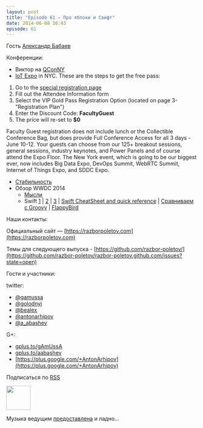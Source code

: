 ```yaml
---
layout: post
title: "Episode 61 — Про яблоки и Свифт"
date: 2014-06-08 16:43
episode: 61
---
```


Гость [Александр Бабаев](http://devpocket.com)

Конференции:

* Виктор на [QConNY](https://qconnewyork.com/presentation/nashorn-native-javascript-support-java-8)
* [IoT Expo](http://www.thingsexpo.com/) in NYC. These are the steps to get the free pass:

1. Go to the [special registration page](https://www.blueskyz.com/v3/Login.aspx?ClientID=19&EventID=88)
2. Fill out the Attendee Information form
3. Select the VIP Gold Pass Registration Option (located on page 3- "Registration Plan")
4. Enter the Discount Code: __FacultyGuest__
5. The price will re-set to __$0__

Faculty Guest registration does not include lunch or the Collectible Conference Bag, but does provide Full Conference Access for all 3 days - June 10-12. Your guests can choose from our 125+ breakout sessions, general sessions, industry keynotes, and Power Panels and of course attend the Expo Floor. The New York event, which is going to be our biggest ever, now includes Big Data Expo, DevOps Summit, WebRTC Summit, Internet of Things Expo, and SDDC Expo.

* [Стабильность](http://blog.golodnyj.ru/2014/05/blog-post_2339.html)
* Обзор WWDC 2014
	* [Мысли](http://inessential.com/2014/06/06/early_thoughts_on_wwdc_2014)
	* Swift [1](http://www.nondot.org/sabre/) | [2](http://beust.com/weblog/2014/06/02/swift-apples-new-language/) | [3](http://graydon2.dreamwidth.org/5785.html) | [Swift CheatSheet and quick reference](http://cdn2.raywenderlich.com/wp-content/uploads/2014/06/RW-Swift-Cheatsheet-0_3.pdf) | [Сравниваем с Groovy](http://glaforge.appspot.com/article/apple-s-swift-programming-language-inspired-by-groovy) | [FlappyBird](https://github.com/fullstackio/FlappySwift)

Наши контакты:

Официальный сайт — [https://razborpoletov.com](https://razborpoletov.com)

Темы для следующего выпуска - [https://github.com/razbor-poletov/](https://github.com/razbor-poletov/razbor-poletov.github.com/issues?state=open)

Гости и участники:

twitter: 

 * [@gamussa](https://twitter.com/#!/gamussa)
 * [@golodnyj](https://twitter.com/#!/golodnyj)
 * [@bealex](https://twitter.com/#!/bealex)
 * [@antonarhipov](https://twitter.com/#!/antonarhipov)
 * [@a_abashev](https://twitter.com/#!/a_abashev)
 
G+:

 * [gplus.to/gAmUssA](http://gplus.to/gAmUssA) 
 * [gplus.to/aabashev](http://gplus.to/aabashev) 
 * [https://plus.google.com/+AntonArhipov](https://plus.google.com/+AntonArhipov) 

<!-- player goes here-->

<audio preload="none">
   <source src="http://traffic.libsyn.com/razborpoletov/razbor_61.mp3" type="audio/mp3" />
   Your browser does not support the audio tag.
</audio>

Подписаться по [RSS](http://feeds.feedburner.com/razbor-podcast)

<!-- episode file link goes here-->
<a href="http://traffic.libsyn.com/razborpoletov/razbor_61.mp3" imageanchor="1" style="clear: left; margin-bottom: 1em; margin-left: auto; margin-right: 2em;"><img border="0" height="64" src="https://razborpoletov.com/images/mp3.png" width="64" /></a>

Музыка ведущим [предоставлена](http://www.audiobank.fm/single-music/27/111/More-And-Less/) и ладно...
